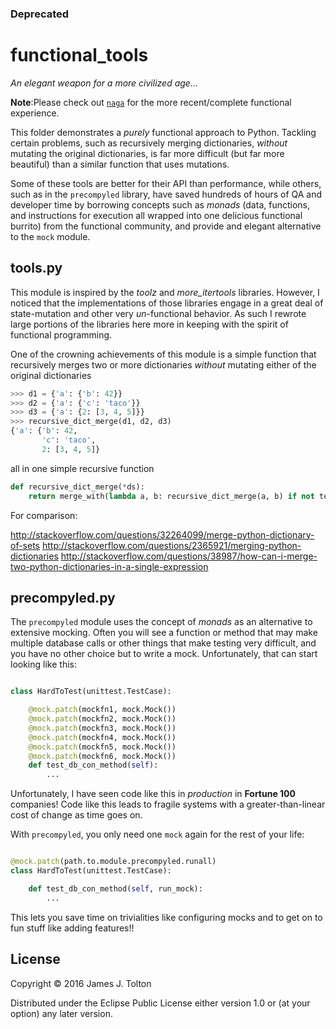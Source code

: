 ### Deprecated

# functional_tools


_An elegant weapon for a more civilized age..._

**Note**:Please check out [`naga`](https://github.com/HiImJayHireMe/naga) for the more recent/complete functional experience.

This folder demonstrates a _purely_ functional approach to Python.  Tackling certain problems, such as recursively
merging dictionaries, _without_ mutating the original dictionaries, is far more difficult (but far more beautiful) than
a similar function that uses mutations.

Some of these tools are better for their API than performance, while others, such as in the `precompyled` library, have saved
hundreds of hours of QA and developer time by borrowing concepts such as _monads_ (data, functions, and instructions for
execution all wrapped into one delicious functional burrito) from the functional community, and provide and elegant alternative to the `mock` module.

## tools.py
This module is inspired by the _toolz_ and _more_itertools_ libraries.
However, I noticed that the implementations of those libraries engage in a great deal of state-mutation and other
very _un_-functional behavior.  As such I rewrote large portions of the libraries
here more in keeping with the spirit of functional programming.

One of the crowning achievements of this module is a simple function that recursively merges two or more
dictionaries _without_ mutating either of the original dictionaries

```python
>>> d1 = {'a': {'b': 42}}
>>> d2 = {'a': {'c': 'taco'}}
>>> d3 = {'a': {2: [3, 4, 5]}}
>>> recursive_dict_merge(d1, d2, d3)
{'a': {'b': 42,
       'c': 'taco',
       2: [3, 4, 5]}
```
all in one simple recursive function
```python
def recursive_dict_merge(*ds):
    return merge_with(lambda a, b: recursive_dict_merge(a, b) if not terminal_dicts(a, b) else merge(a, b), *ds)
```

For comparison:

http://stackoverflow.com/questions/32264099/merge-python-dictionary-of-sets
http://stackoverflow.com/questions/2365921/merging-python-dictionaries
http://stackoverflow.com/questions/38987/how-can-i-merge-two-python-dictionaries-in-a-single-expression

## precompyled.py

The `precompyled` module uses the concept of _monads_ as an alternative to extensive mocking.  Often you will see a
function or method that may make multiple database calls or other things that make testing very difficult, and you have no
other choice but to write a mock.  Unfortunately, that can start looking like this:

```python

class HardToTest(unittest.TestCase):

    @mock.patch(mockfn1, mock.Mock())
    @mock.patch(mockfn2, mock.Mock())
    @mock.patch(mockfn3, mock.Mock())
    @mock.patch(mockfn4, mock.Mock())
    @mock.patch(mockfn5, mock.Mock())
    @mock.patch(mockfn6, mock.Mock())
    def test_db_con_method(self):
        ...
````

Unfortunately, I have seen code like this in *production* in **Fortune 100** companies!  Code like this leads to fragile
 systems with a greater-than-linear cost of change as time goes on.

With `precompyled`, you only need one `mock` again for the rest of your life:

```python

@mock.patch(path.to.module.precompyled.runall)
class HardToTest(unittest.TestCase):

    def test_db_con_method(self, run_mock):
        ...
```

This lets you save time on trivialities like configuring mocks and to get on to fun stuff like
adding features!!




## License

Copyright © 2016 James J. Tolton

Distributed under the Eclipse Public License either version 1.0 or (at
your option) any later version.
